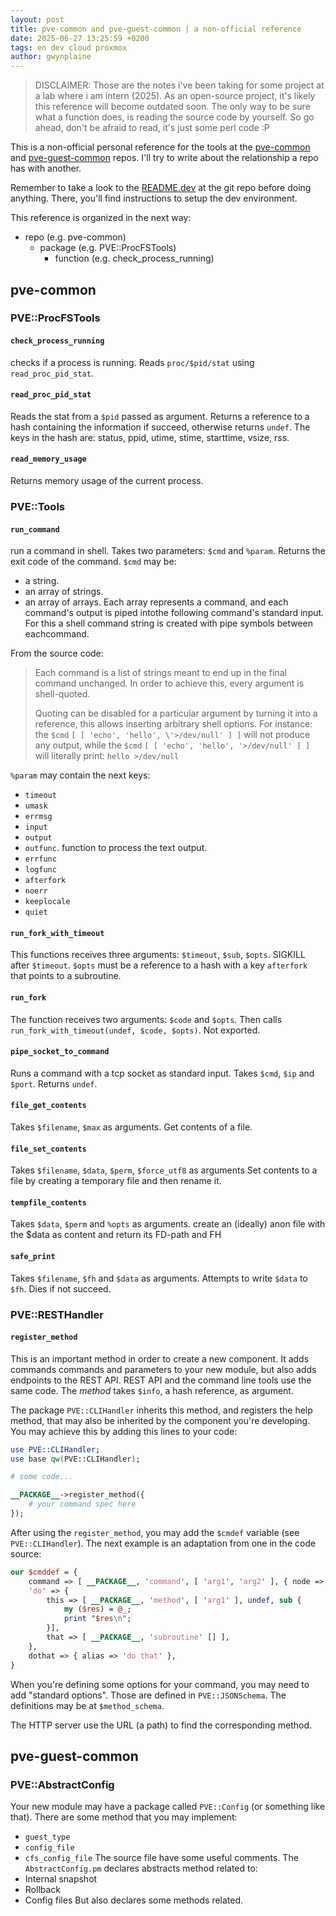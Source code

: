 ```yaml
---
layout: post
title: pve-common and pve-guest-common | a non-official reference
date: 2025-06-27 13:25:59 +0200
tags: en dev cloud proxmox
author: gwynplaine
---
```


> DISCLAIMER: Those are the notes i've been taking for some project at a lab where
> i am intern (2025). As an open-source project, it's likely this reference will 
> become outdated soon. The only way to be sure what a function does, is reading 
> the source code by yourself. So go ahead, don't be afraid to read, it's just 
> some perl code :P 

This is a non-official personal reference for the tools at the [pve-common](https://git.proxmox.com/?p=pve-common.git) and [pve-guest-common](https://git.proxmox.com/?p=pve-guest-common.git) repos. 
I'll try to write about the relationship a repo has with another.

Remember to take a look to the [README.dev](https://git.proxmox.com/?p=pve-common.git;a=blob_plain;f=README.dev;hb=HEAD) at the git repo before doing anything. There, you'll find instructions to setup the dev environment.

This reference is organized in the next way:
+ repo (e.g. pve-common)
    + package (e.g. PVE::ProcFSTools)
        + function (e.g. check_process_running)

## pve-common
### PVE::ProcFSTools
#### `check_process_running`
checks if a process is running. Reads `proc/$pid/stat` using `read_proc_pid_stat`.

#### `read_proc_pid_stat`
Reads the stat from a `$pid` passed as argument. Returns a reference to a hash containing the information if succeed, otherwise returns `undef`. The keys in the hash are: status, ppid, utime, stime, starttime, vsize, rss.

#### `read_memory_usage`
Returns memory usage of the current process. 

### PVE::Tools
#### `run_command`
run a command in shell. Takes two parameters: `$cmd` and `%param`. Returns the exit code of the command.
`$cmd` may be:
+ a string.
+ an array of strings.
+ an array of arrays. Each array represents a command, and each command's output is piped intothe following command's standard input. For this a shell command string is created with pipe symbols between eachcommand.

From the source code:
> Each command is a list of strings meant to end up in the final command unchanged. In order to achieve this, every argument is shell-quoted.
> 
> Quoting can be disabled for a particular argument by turning it into a reference, this allows inserting arbitrary shell options.
> For instance: the `$cmd` `[ [ 'echo', 'hello', \'>/dev/null' ] ]` will not produce any output, while the `$cmd` `[ [ 'echo', 'hello', '>/dev/null' ] ]` will literally print: `hello >/dev/null`


`%param` may contain the next keys:
+ `timeout`
+ `umask`
+ `errmsg`
+ `input`
+ `output`
+ `outfunc`. function to process the text output.
+ `errfunc`
+ `logfunc`
+ `afterfork`
+ `noerr`
+ `keeplocale`
+ `quiet`
#### `run_fork_with_timeout`
This functions receives three arguments: `$timeout`, `$sub`, `$opts`.
SIGKILL after `$timeout`.  `$opts` must be a reference to a hash with a key `afterfork` that points to a subroutine.

#### `run_fork`
The function receives two arguments: `$code` and `$opts`. Then calls `run_fork_with_timeout(undef, $code, $opts)`. Not exported.

#### `pipe_socket_to_command`
Runs a command with a tcp socket as standard input. Takes `$cmd`, `$ip` and `$port`. Returns `undef`.

#### `file_get_contents`
Takes `$filename`, `$max` as arguments. Get contents of a file.

#### `file_set_contents`
Takes `$filename`, `$data`, `$perm`, `$force_utf8` as arguments
Set contents to a file by creating a temporary file and then rename it.

#### `tempfile_contents`
Takes `$data`, `$perm` and `%opts` as arguments.
create an (ideally) anon file with the $data as content and return its FD-path and FH

#### `safe_print`
Takes `$filename`, `$fh` and `$data` as arguments. Attempts to write `$data` to `$fh`. Dies if not succeed.

### PVE::RESTHandler
#### `register_method`
This is an important method in order to create a new component. It adds commands commands and parameters to your new module, but also adds endpoints to the REST API. REST API and the command line tools use the same code. The _method_ takes `$info`, a hash reference, as argument. 

The package `PVE::CLIHandler` inherits this method, and registers the help method, that may also be inherited by the component you're developing. You may achieve this by adding this lines to your code:
```perl
use PVE::CLIHandler;
use base qw(PVE::CLIHandler);

# some code...

__PACKAGE__->register_method({
	# your command spec here
});
```

After using the `register_method`, you may add the `$cmdef` variable (see `PVE::CLIHandler`).  The next example is an adaptation from one in the code source:
```perl
our $cmddef = {
    command => [ __PACKAGE__, 'command', [ 'arg1', 'arg2' ], { node => $nodename } ],
    'do' => {
        this => [ __PACKAGE__, 'method', [ 'arg1' ], undef, sub {
            my ($res) = @_;
            print "$res\n";
        }],
        that => [ __PACKAGE__, 'subroutine' [] ],
    },
    dothat => { alias => 'do that' },
}
```

When you're defining some options for your command, you may need to add "standard options". Those are defined in `PVE::JSONSchema`. The definitions may be at `$method_schema`.

The HTTP server use the URL (a path) to find the corresponding method.


## pve-guest-common

### PVE::AbstractConfig
Your new module may have a package called `PVE::Config` (or something like that). There are some method that you may implement:
+ `guest_type`
+ `config_file`
+ `cfs_config_file`
The source file have some useful comments.
The `AbstractConfig.pm` declares abstracts method related to:
+ Internal snapshot
+ Rollback
+ Config files
But also declares some methods related.